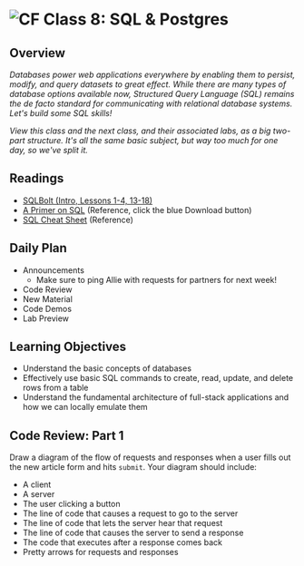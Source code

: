 # ![CF](https://i.imgur.com/7v5ASc8.png)  Class 8: SQL & Postgres

## Overview
<!-- Provide a general overview of the daily concepts and processes that will be covered in lectures and labs -->

*Databases power web applications everywhere by enabling them to persist, modify, and query datasets to great effect. While there are many types of database options available now, Structured Query Language (SQL) remains the de facto standard for communicating with relational database systems. Let's build some SQL skills!*

*View this class and the next class, and their associated labs, as a big two-part structure. It's all the same basic subject, but way too much for one day, so we've split it.*


## Readings
<!-- List of readings required for this content; readings being completed by the start of this lecture -->
* [SQLBolt (Intro, Lessons 1-4, 13-18)](http://sqlbolt.com/)
* [A Primer on SQL](https://openlibra.com/en/book/a-primer-on-sql-3rd-edition) (Reference, click the blue Download button)
* [SQL Cheat Sheet](http://www.cheat-sheets.org/sites/sql.su/) (Reference)

## Daily Plan
- Announcements
  - Make sure to ping Allie with requests for partners for next week!
- Code Review
- New Material
- Code Demos
- Lab Preview

## Learning Objectives

* Understand the basic concepts of databases
* Effectively use basic SQL commands to create, read, update, and delete rows from a table
* Understand the fundamental architecture of full-stack applications and how we can locally emulate them

## Code Review: Part 1

Draw a diagram of the flow of requests and responses when a user fills out the new article form and hits `submit`. Your diagram should include:
  * A client
  * A server
  * The user clicking a button
  * The line of code that causes a request to go to the server
  * The line of code that lets the server hear that request
  * The line of code that causes the server to send a response
  * The code that executes after a response comes back
  * Pretty arrows for requests and responses
  
